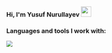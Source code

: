 ### Hi, I'm Yusuf Nurullayev <img src="https://media.giphy.com/media/hvRJCLFzcasrR4ia7z/giphy.gif" width= "27px">




### Languages and tools I work with:

<code><img src="https://w7.pngwing.com/pngs/67/315/png-transparent-flutter-hd-logo-thumbnail.png"> </code>

<!--
**Yusufdevv/Yusufdevv** is a ✨ _special_ ✨ repository because its `README.md` (this file) appears on your GitHub profile.

Here are some ideas to get you started:

- 🔭 I’m currently working on ...
- 🌱 I’m currently learning ...
- 👯 I’m looking to collaborate on ...
- 🤔 I’m looking for help with ...
- 💬 Ask me about ...
- 📫 How to reach me: ...
- 😄 Pronouns: ...
- ⚡ Fun fact: ...
-->
